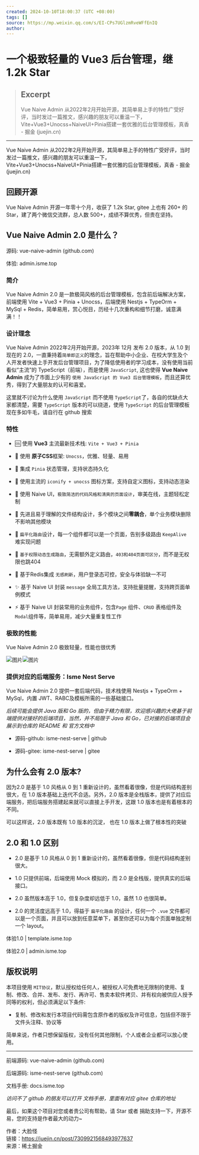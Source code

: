 ```yaml
---
created: 2024-10-10T18:00:37 (UTC +08:00)
tags: []
source: https://mp.weixin.qq.com/s/EI-CPs7UGlzmRveWFfEnIQ
author: 
---
```


# 一个极致轻量的 Vue3 后台管理，继 1.2k Star

> ## Excerpt
> Vue Naive Admin 从2022年2月开始开源，其简单易上手的特性广受好评，当时发过一篇推文，感兴趣的朋友可以重温一下，Vite+Vue3+Unocss+NaiveUI+Pinia搭建一套优雅的后台管理模板，真香 - 掘金 (juejin.cn)

---
Vue Naive Admin 从2022年2月开始开源，其简单易上手的特性广受好评，当时发过一篇推文，感兴趣的朋友可以重温一下，Vite+Vue3+Unocss+NaiveUI+Pinia搭建一套优雅的后台管理模板，真香 - 掘金 (juejin.cn)

## 回顾开源

Vue Naive Admin 开源一年零十个月，收获了 1.2k Star, gitee 上也有 260+ 的 Star，建了两个微信交流群，总人数 500+，成绩不算优秀，但贵在坚持。

## Vue Naive Admin 2.0 是什么？

源码: vue-naive-admin (github.com)

体验: admin.isme.top

### 简介

Vue Naive Admin 2.0 是一款极简风格的后台管理模板，包含前后端解决方案，前端使用 Vite + Vue3 + Pinia + Unocss，后端使用 Nestjs + TypeOrm + MySql + Redis，简单易用，赏心悦目，历经十几次重构和细节打磨，诚意满满！！

### 设计理念

Vue Naive Admin 2022年2月开始开源，2023年 12月 发布 2.0 版本，从 1.0 到现在的 2.0，一直秉持着`简单即正义`的理念，旨在帮助中小企业、在校大学生及个人开发者快速上手开发后台管理项目，为了降低使用者的学习成本，没有使用当前看似“主流”的 TypeScript（前端），而是使用 `JavaScript`, 这也使得 **Vue Naive Admin** 成为了市面上少有的 `使用 JavaScript 的 Vue3 后台管理模板`，而且还算优秀，得到了大量朋友的认可和喜爱。

这里就不讨论为什么使用 `JavaScript` 而不使用 `TypeScript`了，各自的优缺点大家都清楚，需要 `TypeScript` 版本的可以绕道，使用 `TypeScript` 的后台管理模板现在多如牛毛，请自行在 github 搜索

### 特性

-   🆒 使用 **Vue3** 主流最新技术栈: `Vite + Vue3 + Pinia`
    
-   🍇 使用 **原子CSS**框架: `Unocss`，优雅、轻量、易用
    
-   🍍 集成 `Pinia` 状态管理，支持状态持久化
    
-   🤹 使用主流的 `iconify + unocss` 图标方案，支持自定义图标，支持动态渲染
    
-   🎨 使用 Naive UI，`极致简洁的代码风格和清爽的页面设计`，审美在线，主题轻松定制
    
-   👏 先进且易于理解的文件结构设计，多个模块之间**零耦合**，单个业务模块删除不影响其他模块
    
-   🚀 `扁平化路由`设计，每一个组件都可以是一个页面，告别多级路由 `KeepAlive` 难实现问题
    
-   🍒 `基于权限动态生成路由`，无需额外定义路由，`403和404页面可区分`，而不是无权限也跳404
    
-   🔐 基于Redis集成 `无感刷新`，用户登录态可控，安全与体验缺一不可
    
-   ✨ 基于 Naive UI 封装 `message` 全局工具方法，支持批量提醒，支持跨页面单例模式
    
-   ⚡️ 基于 Naive UI 封装常用的业务组件，包含`Page` 组件、`CRUD` 表格组件及 `Modal`组件等，简单易用，减少大量重复性工作
    

### 极致的性能

Vue Naive Admin 2.0 极致轻量，性能也很优秀

![图片](https://mmbiz.qpic.cn/sz_mmbiz_jpg/T0zd7NEbcXSm87ibqflhjFq5E0L6V9VfibuTTaiaMFyVqHpotUMj1vkzv3vvtc0G4NmTFBJeglQe2DZYg4XODTa6Q/640?wx_fmt=other&from=appmsg&tp=webp&wxfrom=5&wx_lazy=1&wx_co=1)![图片](https://mmbiz.qpic.cn/sz_mmbiz_jpg/T0zd7NEbcXSm87ibqflhjFq5E0L6V9Vfib8OeO6icsvDOgeFneM4iakpVnc7rycm3ic0NTsjWy55vRyKGFuqqcqA9iaA/640?wx_fmt=other&from=appmsg&tp=webp&wxfrom=5&wx_lazy=1&wx_co=1)

### 提供对应的后端服务：Isme Nest Serve

Vue Naive Admin 2.0 提供一套后端代码，技术栈使用 Nestjs + TypeOrm + MySql，内置 JWT、RABC及模板所需的一些基础接口。

_后续可能会提供 Java 版和 Go 版的，但由于精力有限，欢迎感兴趣的大佬基于前端提供对接好的后端项目，当然，并不局限于 Java 和 Go，已对接的后端项目会展示到仓库的 README 和 官方文档中_

-   源码-github: isme-nest-serve | github
    
-   源码-gitee: isme-nest-serve | gitee
    

## 为什么会有 2.0 版本?

因为2.0 是基于 1.0 风格从 0 到 1 重新设计的，虽然看着很像，但是代码结构差别很大，在 1.0 版本基础上迭代不合适。另外，2.0 版本是全栈版本，提供了对应后端服务，把后端服务搭建起来就可以直接上手开发，这跟 1.0 版本也是有着根本的不同。

可以这样说，2.0 版本既有 1.0 版本的沉淀， 也在 1.0 版本上做了根本性的突破

## 2.0 和 1.0 区别

-   2.0 是基于 1.0 风格从 0 到 1 重新设计的，虽然看着很像，但是代码结构差别很大。
    
-   1.0 只提供前端，后端使用 Mock 模拟的，而 2.0 是全栈版，提供真实的后端接口。
    
-   2.0 虽然版本高于 1.0，但复杂度却远低于 1.0，虽然 1.0 也很简单。
    
-   2.0 的灵活度远高于 1.0，得益于 `扁平化路由` 的设计，任何一个 `.vue` 文件都可以是一个页面，并且可以放到任意菜单下，甚至你还可以为每个页面单独定制一个 layout。
    

体验1.0 | template.isme.top

体验2.0 | admin.isme.top

## 版权说明

本项目使用 `MIT协议`，默认授权给任何人，被授权人可免费地无限制的使用、复制、修改、合并、发布、发行、再许可、售卖本软件拷贝、并有权向被供应人授予同等的权利，但必须满足以下条件:

-   复制、修改和发行本项目代码需包含原作者的版权及许可信息，包括但不限于文件头注释、协议等
    

简单来说，作者只想保留版权，没有任何其他限制，个人或者企业都可以放心使用。

___

前端源码: vue-naive-admin (github.com)

后端源码: isme-nest-serve (github.com)

文档手册: docs.isme.top

_访问不了 github 的朋友可以打开 文档手册，里面有对应 gitee 仓库的地址_

最后，如果这个项目对您或者贵公司有帮助，请 Star 或者 捐助支持一下，开源不易，您的支持是作者最大的动力~

作者：大脸怪  
链接：https://juejin.cn/post/7309921568493977637  
来源：稀土掘金
